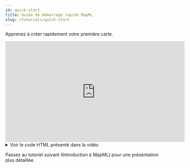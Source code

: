 ```yaml
---
id: quick-start
title: Guide de démarrage rapide MapML
slug: /tutorials/quick-start
---
```


Apprenez à créer rapidement votre première carte.

<iframe width="560" height="315" src="https://www.youtube.com/embed/wJDEk6Z-w5k?si=o8P1_PNJe0OQZOwQ&rel=0" title="Lecteur vidéo YouTube" frameborder="0" allow="accelerometer; autoplay; clipboard-write; encrypted-media; gyroscope; picture-in-picture;fullscreen" referrerpolicy="strict-origin-when-cross-origin" allowfullscreen></iframe>

<details>
<summary>Voir le code HTML présenté dans la vidéo</summary>

```html
<!DOCTYPE html>
<html lang="en">
<head>
	<meta charset="UTF-8">
	<meta name="viewport" content="width=device-width, initial-scale=1.0">
	<title>Getting Started</title>
	<script type="module" src="https://cdn.jsdelivr.net/npm/@maps4html/web-map-custom-element/dist/mapml-viewer.js"></script>
</head>
<body>
	<mapml-viewer width="800" height="400" projection="OSMTILE" zoom="1" lat="60.0" lon="-100.0" controls>
		<layer- label="OpenStreetMap" src="https://maps4html.org/web-map-doc/demo/data/osm.mapml" checked></layer->	
	</mapml-viewer>
</body>
</html>
```
</details>

Passez au tutoriel suivant (Introduction à MapML) pour une présentation plus détaillée.